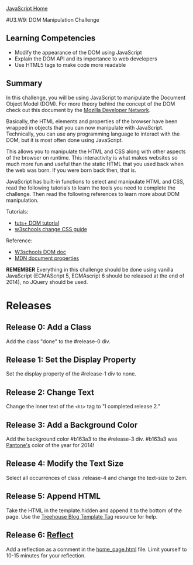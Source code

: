 [JavaScript Home](../)

#U3.W9: DOM Manipulation Challenge

## Learning Competencies
- Modify the appearance of the DOM using JavaScript
- Explain the DOM API and its importance to web developers
- Use HTML5 tags to make code more readable

## Summary

In this challenge, you will be using JavaScript to manipulate the Document Object Model (DOM). For more theory behind the concept of the DOM check out this document by the [Mozilla Developer Network](https://developer.mozilla.org/en-US/docs/Web/Guide/API/DOM).

Basically, the HTML elements and properties of the browser have been wrapped in objects that you can now manipulate with JavaScript. Technically, you can use any programming language to interact with the DOM, but it is most often done using JavaScript.

This allows you to manipulate the HTML and CSS along with other aspects of the browser on runtime. This interactivity is what makes websites so much more fun and useful than the static HTML that you used back when the web was born. If you were born back then, that is.

JavaScript has built-in functions to select and manipulate HTML and CSS, read the following tutorials to learn the tools you need to complete the challenge. Then read the following references to learn more about DOM manipulation.

Tutorials:
- [tuts+ DOM tutorial](http://code.tutsplus.com/tutorials/javascript-and-the-dom-series-lesson-1--net-3134)
- [w3schools change CSS guide](http://www.w3schools.com/js/js_htmldom_css.asp)

Reference:
- [W3schools DOM doc](http://www.w3schools.com/jsref/dom_obj_document.asp)
- [MDN document properties](https://developer.mozilla.org/en-US/docs/Web/API/document)

**REMEMBER** Everything in this challenge should be done using vanilla JavaScript (ECMAScript 5, ECMAscript 6 should be released at the end of 2014), no JQuery should be used.

# Releases

## Release 0: Add a Class

Add the class "done" to the #release-0 div.

## Release 1: Set the Display Property

Set the display property of the #release-1 div to none.

## Release 2: Change Text

Change the inner text of the `<h1>` tag to "I completed release 2."

## Release 3: Add a Background Color

Add the background color #b163a3 to the #release-3 div. #b163a3 was [Pantone's](http://www.pantone.com/) color of the year for 2014!

## Release 4: Modify the Text Size

Select all occurrences of class .release-4 and change the text-size to 2em.

## Release 5: Append HTML

Take the HTML in the template.hidden and append it to the bottom of the page. Use the [Treehouse Blog Template Tag](http://blog.teamtreehouse.com/creating-reusable-markup-with-the-html-template-element) resource for help.

## Release 6: [Reflect](https://github.com/Devbootcamp/phase-0-handbook/blob/master/coding-references/reflection-guidelines.md)

Add a reflection as a comment in the [home_page.html](home_page.html) file. Limit yourself to 10-15 minutes for your reflection.
